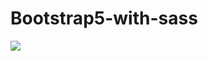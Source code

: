 # Bootstrap5-with-sass
![](https://user-images.githubusercontent.com/68815149/134805396-168759e3-4276-452c-aa9d-4de78980a872.png)
